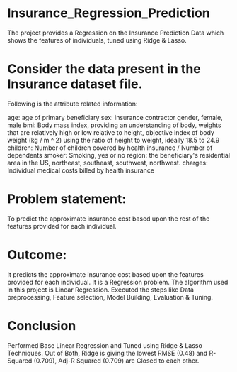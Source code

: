 # Insurance_Regression_Prediction
The project provides a Regression on the Insurance Prediction Data which shows the features of individuals, tuned using Ridge &amp; Lasso.

# Consider the data present in the Insurance dataset file.
Following is the attribute related information:

age: age of primary beneficiary
sex: insurance contractor gender, female, male
bmi: Body mass index, providing an understanding of body, weights that are relatively high or low relative to height, objective index of body weight (kg / m ^ 2) using the ratio of height to weight, ideally 18.5 to 24.9
children: Number of children covered by health insurance / Number of dependents
smoker: Smoking, yes or no
region: the beneficiary's residential area in the US, northeast, southeast, southwest, northwest.
charges: Individual medical costs billed by health insurance


# Problem statement: 
To predict the approximate insurance cost based upon the rest of the features provided for each individual.

# Outcome:
It predicts the approximate insurance cost based upon the features provided for each individual. It is a Regression problem. The algorithm used in this project is Linear Regression. Executed the steps like Data preprocessing, Feature selection, Model Building, Evaluation & Tuning.

# Conclusion
Performed Base Linear Regression and Tuned using Ridge & Lasso Techniques. Out of Both, Ridge is giving the lowest RMSE (0.48) and R-Squared (0.709), Adj-R Squared (0.709) are Closed to each other.
